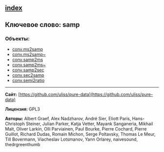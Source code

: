 [index](../index.html)
---

## Ключевое слово: samp

### Объекты:
* [conv.ms2samp](../conv.ms2samp.html)
* [conv.ms2samp~](../conv.ms2samp~.html)
* [conv.samp2ms](../conv.samp2ms.html)
* [conv.samp2ms~](../conv.samp2ms~.html)
* [conv.samp2sec](../conv.samp2sec.html)
* [conv.sec2samp](../conv.sec2samp.html)
* [conv.semi2ratio](../conv.semi2ratio.html)

---
**Сайт:** [https://github.com/uliss/pure-data](https://github.com/uliss/pure-data)

**Лицензия:** GPL3

**Авторы:** Albert Graef, Alex Nadzharov, André Sier, Eliott Paris, Hans-Christoph Steiner, Julian Parker, Katja Vetter, Mayank Sanganeria, Mikhail Malt, Oliver Larkin, Olli Parviainen, Paul Bourke, Pierre Cochard, Pierre Guillot, Richard Dudas, Romain Michon, Serge Poltavsky, Thomas Le Meur, Till Bovermann, Viacheslav Lotsmanov, Yann Orlarey, naivesound, thedrgreenthumb
